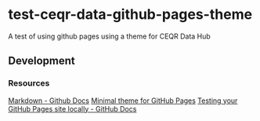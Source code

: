 # test-ceqr-data-github-pages-theme
A test of using github pages using a theme for CEQR Data Hub

## Development

### Resources

[Markdown - Github Docs](https://docs.github.com/en/get-started/writing-on-github/getting-started-with-writing-and-formatting-on-github/quickstart-for-writing-on-github)
[Minimal theme for GitHub Pages](https://github.com/pages-themes/minimal)
[Testing your GitHub Pages site locally - GitHub Docs](https://docs.github.com/en/pages/setting-up-a-github-pages-site-with-jekyll/testing-your-github-pages-site-locally-with-jekyll)

